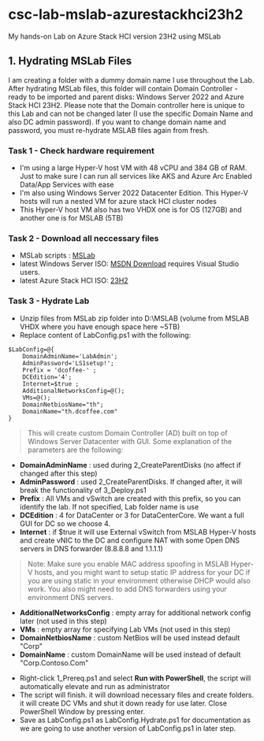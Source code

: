 # csc-lab-mslab-azurestackhci23h2
My hands-on Lab on Azure Stack HCI version 23H2 using MSLab

## 1. Hydrating MSLab Files

I am creating a folder with a dummy domain name I use throughout the Lab. After hydrating MSLab files, this folder will contain Domain Controller - ready to be imported and parent disks: Windows Server 2022 and Azure Stack HCI 23H2. 
Please note that the Domain controller here is unique to this Lab and can not be changed later (I use the specific Domain Name and also DC admin password). If you want to change domain name and password, you must re-hydrate MSLAB files again from fresh.

### Task 1 - Check hardware requirement

* I'm using a large Hyper-V host VM with 48 vCPU and 384 GB of RAM. Just to make sure I can run all services like AKS and Azure Arc Enabled Data/App Services with ease
* I'm also using Windows Server 2022 Datacenter Edition. This Hyper-V hosts will run a nested VM for azure stack HCI cluster nodes
* This Hyper-V host VM also has two VHDX one is for OS (127GB) and another one is for MSLAB (5TB)

### Task 2 - Download all neccessary files

* MSLab scripts : [MSLab](https://aka.ms/mslab)
* latest Windows Server ISO: [MSDN Download](https://my.visualstudio.com/downloads) requires Visual Studio users.
* latest Azure Stack HCI ISO: [23H2](https://azure.microsoft.com/en-us/products/azure-stack/hci/hci-download/)

### Task 3 - Hydrate Lab

* Unzip files from MSLab zip folder into D:\MSLAB (volume from MSLAB VHDX where you have enough space here ~5TB)
* Replace content of LabConfig.ps1 with the following:
```
$LabConfig=@{ 
    DomainAdminName='LabAdmin'; 
    AdminPassword='LS1setup!'; 
    Prefix = 'dcoffee-' ; 
    DCEdition='4'; 
    Internet=$true ; 
    AdditionalNetworksConfig=@(); 
    VMs=@(); 
    DomainNetbiosName="th"; 
    DomainName="th.dcoffee.com"
}
```
> This will create custom Domain Controller (AD) built on top of Windows Server Datacenter with GUI. Some explanation of the parameters are the following:

- **DomainAdminName** : used during 2_CreateParentDisks (no affect if changed after this step)
- **AdminPassword** : used 2_CreateParentDisks. If changed after, it will break the functionality of 3_Deploy.ps1
- **Prefix** : All VMs and vSwitch are created with this prefix, so you can identify the lab. If not specified, Lab folder name is use
- **DCEdition** : 4 for DataCenter or 3 for DataCenterCore. We want a full GUI for DC so we choose 4.
- **Internet** : if $true it will use External vSwitch from MSLAB Hyper-V hosts and create vNIC to the DC and configure NAT with some Open DNS servers in DNS forwarder (8.8.8.8 and 1.1.1.1)
> Note: Make sure you enable MAC address spoofing in MSLAB Hyper-V hosts, and you might want to setup static IP address for your DC if you are using static in your environment otherwise DHCP would also work. You also might need to add DNS forwarders using your environment DNS servers. 
- **AdditionalNetworksConfig** : empty array for additional network config later (not used in this step)
- **VMs** : empty array for specifying Lab VMs (not used in this step)
- **DomainNetbiosName** : custom NetBios will be used instead default "Corp"
- **DomainName** : custom DomainName will be used instead of default "Corp.Contoso.Com"

* Right-click 1_Prereq.ps1 and select **Run with PowerShell**, the script will automatically elevate and run as administrator
* The script will finish. it will download necessary files and create folders. it will create DC VMs and shut it down ready for use later. Close PowerShell Window by pressing enter.
* Save as LabConfig.ps1 as LabConfig.Hydrate.ps1 for documentation as we are going to use another version of LabConfig.ps1 in later step.